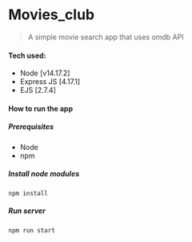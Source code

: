 # Movies_club
> A simple movie search app that uses omdb API


#### Tech used:

- Node [v14.17.2]
- Express JS [4.17.1]
- EJS [2.7.4]

#### How to run the app

##### Prerequisites
- Node
- npm

##### Install node modules

```shell
npm install
```

##### Run server

```shell
npm run start
```
